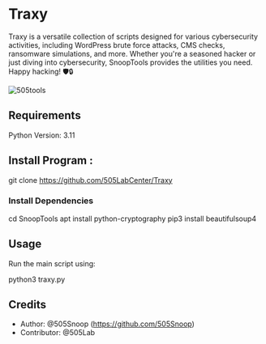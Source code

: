 # Traxy

Traxy is a versatile collection of scripts designed for various cybersecurity activities, including WordPress brute force attacks, CMS checks, ransomware simulations, and more. Whether you're a seasoned hacker or just diving into cybersecurity, SnoopTools provides the utilities you need. Happy hacking! 🛡🔒

![505tools](https://github.com/505LabCenter/Traxy/assets/175077904/31a9bca6-30a6-476f-84e4-fe23052871c2)

## Requirements

Python Version: 3.11

## Install Program :
git clone https://github.com/505LabCenter/Traxy


### Install Dependencies
cd SnoopTools
apt install python-cryptography
pip3 install beautifulsoup4

## Usage
Run the main script using:

python3 traxy.py

## Credits

- Author: @505Snoop (https://github.com/505Snoop)
- Contributor: @505Lab
```
